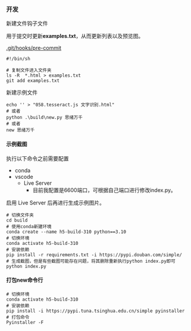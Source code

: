 ### 开发

新建文件钩子文件

用于提交时更新**examples.txt**，从而更新列表以及预览图。

[.git/hooks/pre-commit](.git/hooks/pre-commit)

```shell
#!/bin/sh

# 复制文件进入文件夹
ls -R  *.html > examples.txt
git add examples.txt
```

新建示例文件
```shell
echo '' > "058.tesseract.js 文字识别.html"
# 或者
python .\build\new.py 思绪万千
# 或者
new 思绪万千
```

#### 示例截图

执行以下命令之前需要配置

- conda
- vscode 
    - Live Server
        - 目前我配置是6600端口，可根据自己端口进行修改index.py。

启用 Live Server 后再进行生成示例图片。

```shell
# 切换文件夹
cd build
# 使用conda新建环境
conda create --name h5-build-310 python==3.10
# 切换环境
conda activate h5-build-310
# 安装依赖
pip install -r requirements.txt -i https://pypi.douban.com/simple/
# 生成截图，但是有些截图可能存在问题，将其删除重新执行python index.py即可
python index.py
```


#### 打包new命令行
```shell
# 切换环境
conda activate h5-build-310
# 安装依赖
pip install -i https://pypi.tuna.tsinghua.edu.cn/simple pyinstaller
# 打包命令
Pyinstaller -F 
```